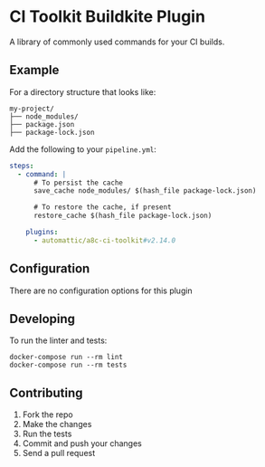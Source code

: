 # CI Toolkit Buildkite Plugin

A library of commonly used commands for your CI builds.

## Example

For a directory structure that looks like:

```
my-project/
├── node_modules/
├── package.json
├── package-lock.json

```

Add the following to your `pipeline.yml`:

```yml
steps:
  - command: |
      # To persist the cache
      save_cache node_modules/ $(hash_file package-lock.json)

      # To restore the cache, if present
      restore_cache $(hash_file package-lock.json)

    plugins:
      - automattic/a8c-ci-toolkit#v2.14.0
```

## Configuration

There are no configuration options for this plugin

## Developing

To run the linter and tests:

```shell
docker-compose run --rm lint
docker-compose run --rm tests
```

## Contributing

1. Fork the repo
2. Make the changes
3. Run the tests
4. Commit and push your changes
5. Send a pull request
